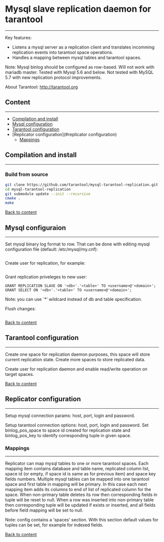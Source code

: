 # Mysql slave replication daemon for tarantool
----------------------------------------------
Key features:
* Listens a mysql server as a replication client and translates incomming
replication events into tarantool space operations.
* Handles a mapping between mysql tables and tarantool spaces.

Note:
Mysql binlog should be configured as row-based.
Will not work with mariadb master.
Tested with Mysql 5.6 and below.
Not tested with MySQL 5.7 with new replication protocol improvements.

About Tarantool: http://tarantool.org

## Content
----------
* [Compilation and install](#compilation-and-install)
* [Mysql configuration](#mysql-configuration)
* [Tarantool configuration](#tarantool-configuration)
* [Replicator configuration](#replicator configuration)
  * [Mappings](#mappings)

## Compilation and install
--------------------------

### Build from source
```bash
git clone https://github.com/tarantool/mysql-tarantool-replication.git mysql_tarantool-replication
cd mysql-tarantool-replication
git submodule update --init --recursive
cmake .
make
```

[Back to content](#content)

## Mysql configuraion
---------------------

Set mysql binary log format to row. That can be done with editing mysql
configuration file (default: /etc/mysql/my.cnf):
```binlog_format = ROW
```

Create user for replication, for example:
```CREATE USER <username>@'<host>' IDENTIFIED BY '<password>';
```

Grant replication priveleges to new user:
```GRANT REPLICATION CLIENT ON '<db>'.'<table>' TO <username>@'<domain>';
GRANT REPLICATION SLAVE ON '<db>'.'<table>' TO <username>@'<domain>';
GRANT SELECT ON '<db>'.'<table>' TO <username>@'<domain>';

```
Note: you can use `*' wildcard instead of db and table specification.

Flush changes:
```FLUSH PRIVILEGES
```

[Back to content](#content)

## Tarantool configuration
--------------------------

Create one space for replication daemon purposes, this space will store
current replication state. Create more spaces to store replicated data.

Create user for replication daemon and enable read/write operation on
target spaces.

[Back to content](#content)

## Replicator configuration
---------------------------

Setup mysql connection params: host, port, login and password.

Setup tarantool connection options: host, port, login and password.
Set binlog_pos_space to space id created for replication state and
binlog_pos_key to identify corresponding tuple in given space.

### Mappings
------------

Replicator can map mysql tables to one or more tarantool spaces.
Each mapping item contains database and table name, replicated column list,
space id (or empty, if space id is same as for previous item) and space
key fields numbers.
Multiple mysql tables can be mapped into one tarantool space and first
table in mapping will be primary. In this case each next mapping item adds
its columns to end of list of replicated column for the space. When
non-primary table deletes its row then corresponding fields in tuple will
be reset to null. When a row was inserted into non-primary table then
corresponding tuple will be updated if exists or inserted, and all fields
before field mapping will be set to null.

Note: config contains a 'spaces' section. With this section default values
for tuples can be set, for example for indexed fields.

[Back to content](#content)

